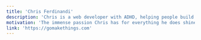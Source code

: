 ```yaml
---
title: 'Chris Ferdinandi'
description: 'Chris is a web developer with ADHD, helping people build the web better.'
motivation: 'The immense passion Chris has for everything he does shines through in his dedication to help others learn and develop. A hot tip: his "Daily Tips" is a true gold mine of resources and tutorials. A true knowledge altruist.'
link: 'https://gomakethings.com'
---
```

